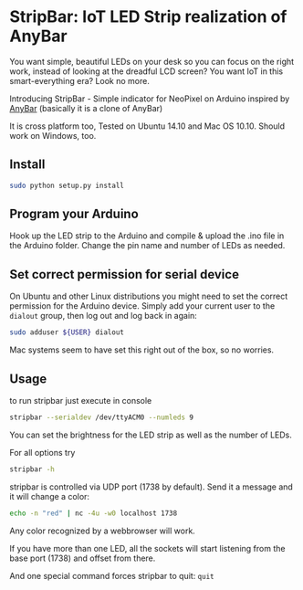 # StripBar: IoT LED Strip realization of AnyBar

You want simple, beautiful LEDs on your desk so you can focus on the right work, instead of looking at the dreadful LCD screen? You want IoT in this smart-everything era? Look no more.

Introducing StripBar - Simple indicator for NeoPixel on Arduino inspired by [AnyBar](https://github.com/tonsky/AnyBar) (basically it is a clone of AnyBar)

It is cross platform too, Tested on Ubuntu 14.10 and Mac OS 10.10. Should work on Windows, too.

## Install

```sh
sudo python setup.py install
```

## Program your Arduino

Hook up the LED strip to the Arduino and compile & upload the .ino file in the Arduino folder. Change the pin name and number of LEDs as needed.

## Set correct permission for serial device

On Ubuntu and other Linux distributions you might need to set the correct permission for the Arduino device. Simply add your current user to the `dialout` group, then log out and log back in again:

```sh
sudo adduser ${USER} dialout
```

Mac systems seem to have set this right out of the box, so no worries.

## Usage

to run stripbar just execute in console
```sh
stripbar --serialdev /dev/ttyACM0 --numleds 9
```

You can set the brightness for the LED strip as well as the number of LEDs.

For all options try

```sh
stripbar -h
```

stripbar is controlled via UDP port (1738 by default). Send it a message and it will change a color:

```sh
echo -n "red" | nc -4u -w0 localhost 1738
```

Any color recognized by a webbrowser will work.

If you have more than one LED, all the sockets will start listening from the base port (1738) and offset from there. 

And one special command forces stripbar to quit: `quit`

